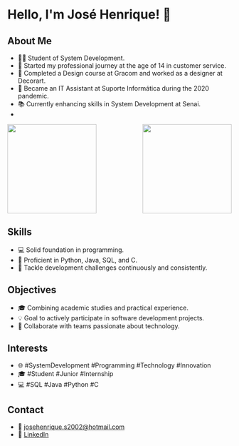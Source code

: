 # Hello, I'm José Henrique! 👋

## About Me
- 👨‍💻 Student of System Development.
- 🌟 Started my professional journey at the age of 14 in customer service.
- 🎨 Completed a Design course at Gracom and worked as a designer at Decorart.
- 💼 Became an IT Assistant at Suporte Informática during the 2020 pandemic.
- 📚 Currently enhancing skills in System Development at Senai.
- 
<a href="https://github.com/anuraghazra/github-readme-stats">
  <img height=200 align="center" src="https://github-readme-stats.vercel.app/api?username=josehlopes&theme=tokyonight" />
</a>
<a href="https://github.com/anuraghazra/convoychat">
  <img height=200 align="right" src="https://github-readme-stats.vercel.app/api/top-langs?username=josehlopes&layout=compact&langs_count=8&card_width=280&theme=tokyonight" />
</a>

## Skills
- 💻 Solid foundation in programming.
- 🚀 Proficient in Python, Java, SQL, and C.
- 🔧 Tackle development challenges continuously and consistently.

## Objectives
- 🎓 Combining academic studies and practical experience.
- 💡 Goal to actively participate in software development projects.
- 🤝 Collaborate with teams passionate about technology.

## Interests
- 🌐 #SystemDevelopment #Programming #Technology #Innovation
- 🎓 #Student #Junior #Internship
- 💻 #SQL #Java #Python #C

## Contact
- 📧 josehenrique.s2002@hotmail.com
- 🔗 [LinkedIn](https://www.linkedin.com/in/josé-henrique-silva-lopes-826981208/)
